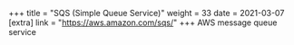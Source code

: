 +++
title = "SQS (Simple Queue Service)"
weight = 33
date = 2021-03-07
[extra]
link = "https://aws.amazon.com/sqs/"
+++
AWS message queue service

